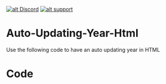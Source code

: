 
<a href='http://g9.yt/psdcrd' target='_blank'>![alt Discord](https://img.shields.io/discord/478976790728278053?color=7289da&logo=discord&logoColor=white)</a> <a href='https://g9.yt/pspay' target='_blank'>![alt support](https://img.shields.io/badge/donate-blue)</a>

# Auto-Updating-Year-Html
Use the following code to have an auto updating year in HTML



# Code
<code> <script>document.write(new Date().getFullYear());</script> <code>

